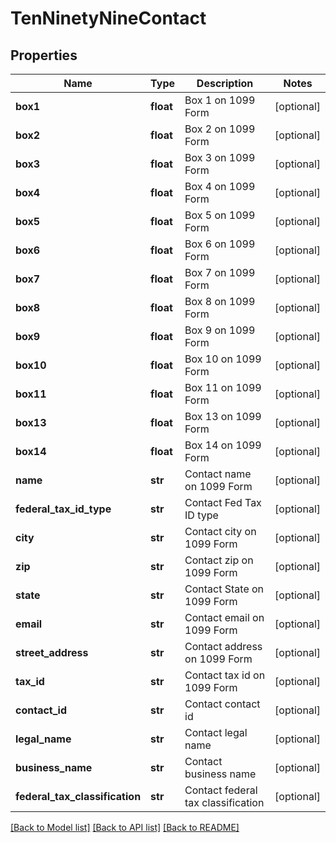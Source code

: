 # TenNinetyNineContact

## Properties
Name | Type | Description | Notes
------------ | ------------- | ------------- | -------------
**box1** | **float** | Box 1 on 1099 Form | [optional] 
**box2** | **float** | Box 2 on 1099 Form | [optional] 
**box3** | **float** | Box 3 on 1099 Form | [optional] 
**box4** | **float** | Box 4 on 1099 Form | [optional] 
**box5** | **float** | Box 5 on 1099 Form | [optional] 
**box6** | **float** | Box 6 on 1099 Form | [optional] 
**box7** | **float** | Box 7 on 1099 Form | [optional] 
**box8** | **float** | Box 8 on 1099 Form | [optional] 
**box9** | **float** | Box 9 on 1099 Form | [optional] 
**box10** | **float** | Box 10 on 1099 Form | [optional] 
**box11** | **float** | Box 11 on 1099 Form | [optional] 
**box13** | **float** | Box 13 on 1099 Form | [optional] 
**box14** | **float** | Box 14 on 1099 Form | [optional] 
**name** | **str** | Contact name on 1099 Form | [optional] 
**federal_tax_id_type** | **str** | Contact Fed Tax ID type | [optional] 
**city** | **str** | Contact city on 1099 Form | [optional] 
**zip** | **str** | Contact zip on 1099 Form | [optional] 
**state** | **str** | Contact State on 1099 Form | [optional] 
**email** | **str** | Contact email on 1099 Form | [optional] 
**street_address** | **str** | Contact address on 1099 Form | [optional] 
**tax_id** | **str** | Contact tax id on 1099 Form | [optional] 
**contact_id** | **str** | Contact contact id | [optional] 
**legal_name** | **str** | Contact legal name | [optional] 
**business_name** | **str** | Contact business name | [optional] 
**federal_tax_classification** | **str** | Contact federal tax classification | [optional] 

[[Back to Model list]](../README.md#documentation-for-models) [[Back to API list]](../README.md#documentation-for-api-endpoints) [[Back to README]](../README.md)


